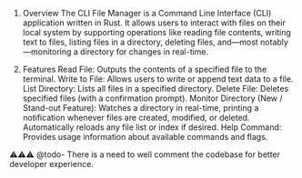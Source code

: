 1. Overview
The CLI File Manager is a Command Line Interface (CLI) application written in Rust. It allows users to interact with files on their local system by supporting operations like reading file contents, writing text to files, listing files in a directory, deleting files, and—most notably—monitoring a directory for changes in real-time.

2. Features
Read File: Outputs the contents of a specified file to the terminal.
Write to File: Allows users to write or append text data to a file.
List Directory: Lists all files in a specified directory.
Delete File: Deletes specified files (with a confirmation prompt).
Monitor Directory (New / Stand-out Feature):
Watches a directory in real-time, printing a notification whenever files are created, modified, or deleted.
Automatically reloads any file list or index if desired.
Help Command: Provides usage information about available commands and flags.

⚠️⚠️⚠️ @todo- There is a need to well comment the codebase for better developer experience.